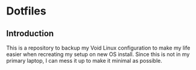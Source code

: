 # Dotfiles
## Introduction
This is a repository to backup my Void Linux configuration to make my life easier when recreating my setup on new OS install.
Since this is not in my primary laptop, I can mess it up to make it minimal as possible.

